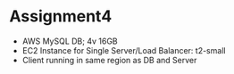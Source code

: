 # Assignment4

* AWS MySQL DB; 4v 16GB
* EC2 Instance for Single Server/Load Balancer: t2-small
* Client running in same region as DB and Server
